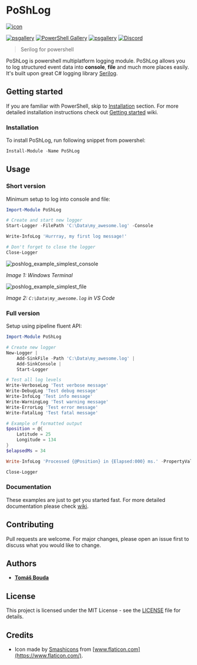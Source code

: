 # PoShLog 

[![icon](https://github.com/TomasBouda/PoShLog/blob/dev/images/icons/poshlog-icon-64.png?raw=true)](https://github.com/TomasBouda/PoShLog)

[![psgallery](https://img.shields.io/powershellgallery/v/poshlog.svg)](https://www.powershellgallery.com/packages/PoShLog/) [![PowerShell Gallery](https://img.shields.io/powershellgallery/p/poshlog?color=blue)](https://www.powershellgallery.com/packages/PoShLog/) [![psgallery](https://img.shields.io/powershellgallery/dt/poshlog.svg)](https://www.powershellgallery.com/packages/PoShLog/) [![Discord](https://img.shields.io/discord/693754316305072199?color=orange&label=discord)](https://discord.gg/T7EAXS)

>Serilog for powershell

PoShLog is powershell multiplatform logging module. PoShLog allows you to log structured event data into **console**, **file** and much more places easily.
It's built upon great C# logging library [Serilog](https://serilog.net/).

## Getting started

If you are familiar with PowerShell, skip to [Installation](#installation) section. For more detailed installation instructions check out [Getting started](https://github.com/TomasBouda/PoShLog/wiki/Getting-started) wiki.

### Installation

To install PoShLog, run following snippet from powershel:

```ps1
Install-Module -Name PoShLog
```

## Usage

### Short version

Minimum setup to log into console and file:

```ps1
Import-Module PoShLog

# Create and start new logger
Start-Logger -FilePath 'C:\Data\my_awesome.log' -Console

Write-InfoLog 'Hurrray, my first log message!'

# Don't forget to close the logger
Close-Logger
```

![poshlog_example_simplest_console](https://github.com/TomasBouda/PoShLog/blob/dev/images/poshlog_example_simplest_console.png?raw=true)

*Image 1: Windows Terminal*

![poshlog_example_simplest_file](https://github.com/TomasBouda/PoShLog/blob/dev/images/poshlog_example_simplest_file.png?raw=true)

*Image 2: `C:\Data\my_awesome.log` in VS Code*

### Full version

Setup using pipeline fluent API:

```ps1
Import-Module PoShLog

# Create new logger
New-Logger |
    Add-SinkFile -Path 'C:\Data\my_awesome.log' |
    Add-SinkConsole |
    Start-Logger

# Test all log levels
Write-VerboseLog 'Test verbose message'
Write-DebugLog 'Test debug message'
Write-InfoLog 'Test info message'
Write-WarningLog 'Test warning message'
Write-ErrorLog 'Test error message'
Write-FatalLog 'Test fatal message'

# Example of formatted output
$position = @{
    Latitude = 25
    Longitude = 134
}
$elapsedMs = 34

Write-InfoLog 'Processed {@Position} in {Elapsed:000} ms.' -PropertyValues $position, $elapsedMs

Close-Logger
```

### Documentation

These examples are just to get you started fast. For more detailed documentation please check [wiki](wiki).

## Contributing

Pull requests are welcome. For major changes, please open an issue first to discuss what you would like to change.

## Authors

* [**Tomáš Bouda**](http://tomasbouda.cz/)

## License

This project is licensed under the MIT License - see the [LICENSE](https://github.com/TomasBouda/PoShLog/blob/master/LICENSE) file for details.

## Credits

* Icon made by [Smashicons](https://smashicons.com/) from [www.flaticon.com](https://www.flaticon.com/).
